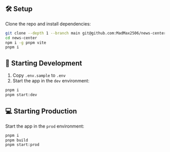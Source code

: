 ## :hammer_and_wrench: Setup

Clone the repo and install dependencies:

```bash
git clone --depth 1 --branch main git@github.com:MadMax2506/news-center.git news-center
cd news-center
npm i -g pnpm vite
pnpm i
```

## :nut_and_bolt: Starting Development

1. Copy `.env.sample` to `.env`
1. Start the app in the `dev` environment:

```bash
pnpm i
pnpm start:dev
```

## :computer: Starting Production

Start the app in the `prod` environment:

```bash
pnpm i
pnpm build
pnpm start:prod
```
